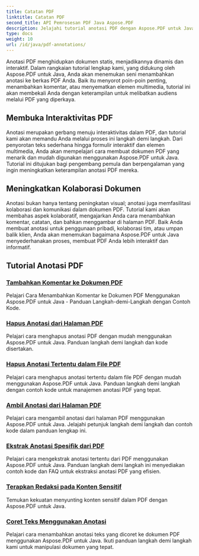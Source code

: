 ```yaml
---
title: Catatan PDF
linktitle: Catatan PDF
second_title: API Pemrosesan PDF Java Aspose.PDF
description: Jelajahi tutorial anotasi PDF dengan Aspose.PDF untuk Java, pelajari cara menambahkan interaktivitas, komentar, dan banyak lagi ke PDF Anda.
type: docs
weight: 10
url: /id/java/pdf-annotations/
---
```


Anotasi PDF menghidupkan dokumen statis, menjadikannya dinamis dan interaktif. Dalam rangkaian tutorial lengkap kami, yang didukung oleh Aspose.PDF untuk Java, Anda akan menemukan seni menambahkan anotasi ke berkas PDF Anda. Baik itu menyorot poin-poin penting, menambahkan komentar, atau menyematkan elemen multimedia, tutorial ini akan membekali Anda dengan keterampilan untuk melibatkan audiens melalui PDF yang diperkaya.

## Membuka Interaktivitas PDF

Anotasi merupakan gerbang menuju interaktivitas dalam PDF, dan tutorial kami akan memandu Anda melalui proses ini langkah demi langkah. Dari penyorotan teks sederhana hingga formulir interaktif dan elemen multimedia, Anda akan mempelajari cara membuat dokumen PDF yang menarik dan mudah digunakan menggunakan Aspose.PDF untuk Java. Tutorial ini ditujukan bagi pengembang pemula dan berpengalaman yang ingin meningkatkan keterampilan anotasi PDF mereka.

## Meningkatkan Kolaborasi Dokumen

Anotasi bukan hanya tentang peningkatan visual; anotasi juga memfasilitasi kolaborasi dan komunikasi dalam dokumen PDF. Tutorial kami akan membahas aspek kolaboratif, mengajarkan Anda cara menambahkan komentar, catatan, dan bahkan menggambar di halaman PDF. Baik Anda membuat anotasi untuk penggunaan pribadi, kolaborasi tim, atau umpan balik klien, Anda akan menemukan bagaimana Aspose.PDF untuk Java menyederhanakan proses, membuat PDF Anda lebih interaktif dan informatif.

## Tutorial Anotasi PDF
### [Tambahkan Komentar ke Dokumen PDF](./add-comments-pdf-documents/)
Pelajari Cara Menambahkan Komentar ke Dokumen PDF Menggunakan Aspose.PDF untuk Java - Panduan Langkah-demi-Langkah dengan Contoh Kode.
### [Hapus Anotasi dari Halaman PDF](./remove-annotations-pdf-pages/)
Pelajari cara menghapus anotasi PDF dengan mudah menggunakan Aspose.PDF untuk Java. Panduan langkah demi langkah dan kode disertakan.
### [Hapus Anotasi Tertentu dalam File PDF](./delete-specific-annotations-pdf-files/)
Pelajari cara menghapus anotasi tertentu dalam file PDF dengan mudah menggunakan Aspose.PDF untuk Java. Panduan langkah demi langkah dengan contoh kode untuk manajemen anotasi PDF yang tepat.
### [Ambil Anotasi dari Halaman PDF](./retrieve-annotations-pdf-pages/)
Pelajari cara mengambil anotasi dari halaman PDF menggunakan Aspose.PDF untuk Java. Jelajahi petunjuk langkah demi langkah dan contoh kode dalam panduan lengkap ini.
### [Ekstrak Anotasi Spesifik dari PDF](./extract-specific-annotation-pdfs/)
Pelajari cara mengekstrak anotasi tertentu dari PDF menggunakan Aspose.PDF untuk Java. Panduan langkah demi langkah ini menyediakan contoh kode dan FAQ untuk ekstraksi anotasi PDF yang efisien.
### [Terapkan Redaksi pada Konten Sensitif](./apply-redaction-sensitive-content/)
Temukan kekuatan menyunting konten sensitif dalam PDF dengan Aspose.PDF untuk Java.
### [Coret Teks Menggunakan Anotasi](./strike-through-text-using-annotations/)
Pelajari cara menambahkan anotasi teks yang dicoret ke dokumen PDF menggunakan Aspose.PDF untuk Java. Ikuti panduan langkah demi langkah kami untuk manipulasi dokumen yang tepat.